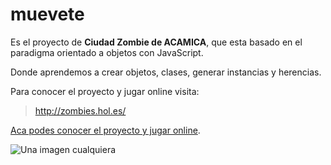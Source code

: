 # muevete
Es el proyecto de **Ciudad Zombie de ACAMICA**, que esta basado en el paradigma orientado a objetos con JavaScript.

Donde aprendemos a crear objetos, clases, generar instancias y herencias.

Para conocer el proyecto y jugar online visita:
>http://zombies.hol.es/



[Aca podes conocer el proyecto y jugar online](http://zombies.hol.es/ "Aca podes conocer el proyecto y jugar online").


![Una imagen cualquiera](http://dummyimage.com/150 "De 150 x 150 píxeles")

